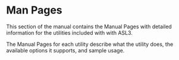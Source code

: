 # Man Pages

This section of the manual contains the Manual Pages with detailed information for the utilities included with with ASL3.

The Manual Pages for each utility describe what the utility does, the available options it supports, and sample usage.